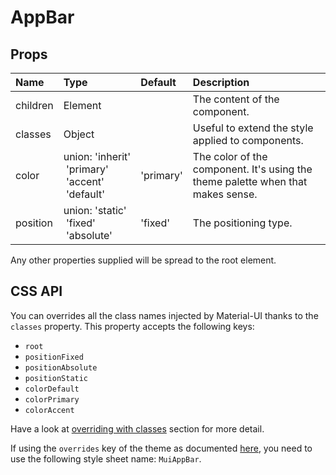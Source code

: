 <!--- This documentation is automatically generated, do not try to edit it. -->

# AppBar



## Props
| Name | Type | Default | Description |
|:-----|:-----|:--------|:------------|
| children | Element |  | The content of the component. |
| classes | Object |  | Useful to extend the style applied to components. |
| color | union:&nbsp;'inherit'<br>&nbsp;'primary'<br>&nbsp;'accent'<br>&nbsp;'default'<br> | 'primary' | The color of the component. It's using the theme palette when that makes sense. |
| position | union:&nbsp;'static'<br>&nbsp;'fixed'<br>&nbsp;'absolute'<br> | 'fixed' | The positioning type. |

Any other properties supplied will be spread to the root element.

## CSS API

You can overrides all the class names injected by Material-UI thanks to the `classes` property.
This property accepts the following keys:
- `root`
- `positionFixed`
- `positionAbsolute`
- `positionStatic`
- `colorDefault`
- `colorPrimary`
- `colorAccent`

Have a look at [overriding with classes](/customization/overrides#overriding-with-classes)
section for more detail.

If using the `overrides` key of the theme as documented
[here](/customization/themes#customizing-all-instances-of-a-component-type),
you need to use the following style sheet name: `MuiAppBar`.
